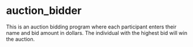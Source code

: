 # auction_bidder
This is an auction bidding program where each participant enters their name and bid amount in dollars. The individual with the highest bid will win the auction.
